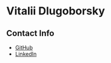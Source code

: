 # Vitalii Dlugoborsky
## Contact Info
* [GitHub](https://github.com/dluga)
* [LinkedIn](https://www.linkedin.com/in/vitalii-dluhoborskyi-012a29168/) 